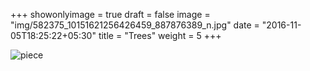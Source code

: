 +++
showonlyimage = true
draft = false
image = "img/582375_10151621256426459_887876389_n.jpg"
date = "2016-11-05T18:25:22+05:30"
title = "Trees"
weight = 5
+++

![piece](../../img/582375_10151621256426459_887876389_n.jpg)

